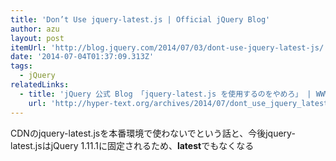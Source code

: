 ```yaml
---
title: 'Don’t Use jquery-latest.js | Official jQuery Blog'
author: azu
layout: post
itemUrl: 'http://blog.jquery.com/2014/07/03/dont-use-jquery-latest-js/'
date: '2014-07-04T01:37:09.313Z'
tags:
  - jQuery
relatedLinks:
  - title: 'jQuery 公式 Blog 「jquery-latest.js を使用するのをやめろ」 | WWW WATCH'
    url: 'http://hyper-text.org/archives/2014/07/dont_use_jquery_latest_js.shtml'
---
```

CDNのjquery-latest.jsを本番環境で使わないでという話と、今後jquery-latest.jsはjQuery 1.11.1に固定されるため、**latest**でもなくなる
